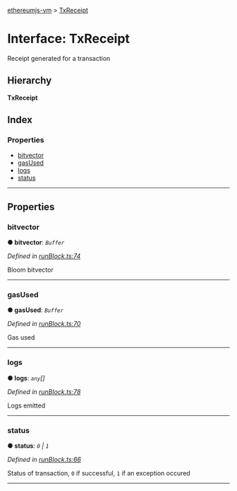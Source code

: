 [ethereumjs-vm](../README.md) > [TxReceipt](../interfaces/txreceipt.md)

# Interface: TxReceipt

Receipt generated for a transaction

## Hierarchy

**TxReceipt**

## Index

### Properties

* [bitvector](txreceipt.md#bitvector)
* [gasUsed](txreceipt.md#gasused)
* [logs](txreceipt.md#logs)
* [status](txreceipt.md#status)

---

## Properties

<a id="bitvector"></a>

###  bitvector

**● bitvector**: *`Buffer`*

*Defined in [runBlock.ts:74](https://github.com/ethereumjs/ethereumjs-vm/blob/de4d574/lib/runBlock.ts#L74)*

Bloom bitvector

___
<a id="gasused"></a>

###  gasUsed

**● gasUsed**: *`Buffer`*

*Defined in [runBlock.ts:70](https://github.com/ethereumjs/ethereumjs-vm/blob/de4d574/lib/runBlock.ts#L70)*

Gas used

___
<a id="logs"></a>

###  logs

**● logs**: *`any`[]*

*Defined in [runBlock.ts:78](https://github.com/ethereumjs/ethereumjs-vm/blob/de4d574/lib/runBlock.ts#L78)*

Logs emitted

___
<a id="status"></a>

###  status

**● status**: *`0` \| `1`*

*Defined in [runBlock.ts:66](https://github.com/ethereumjs/ethereumjs-vm/blob/de4d574/lib/runBlock.ts#L66)*

Status of transaction, `0` if successful, `1` if an exception occured

___

